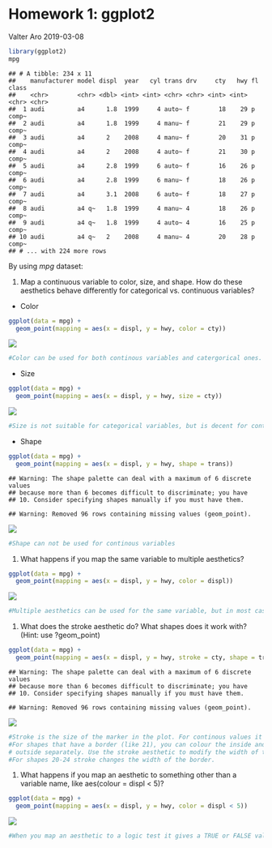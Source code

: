 Homework 1: ggplot2
================
Valter Aro
2019-03-08

``` r
library(ggplot2)
mpg
```

    ## # A tibble: 234 x 11
    ##    manufacturer model displ  year   cyl trans drv     cty   hwy fl    class
    ##    <chr>        <chr> <dbl> <int> <int> <chr> <chr> <int> <int> <chr> <chr>
    ##  1 audi         a4      1.8  1999     4 auto~ f        18    29 p     comp~
    ##  2 audi         a4      1.8  1999     4 manu~ f        21    29 p     comp~
    ##  3 audi         a4      2    2008     4 manu~ f        20    31 p     comp~
    ##  4 audi         a4      2    2008     4 auto~ f        21    30 p     comp~
    ##  5 audi         a4      2.8  1999     6 auto~ f        16    26 p     comp~
    ##  6 audi         a4      2.8  1999     6 manu~ f        18    26 p     comp~
    ##  7 audi         a4      3.1  2008     6 auto~ f        18    27 p     comp~
    ##  8 audi         a4 q~   1.8  1999     4 manu~ 4        18    26 p     comp~
    ##  9 audi         a4 q~   1.8  1999     4 auto~ 4        16    25 p     comp~
    ## 10 audi         a4 q~   2    2008     4 manu~ 4        20    28 p     comp~
    ## # ... with 224 more rows

By using *mpg* dataset:

1.  Map a continuous variable to color, size, and shape. How do these aesthetics behave differently for categorical vs. continuous variables?

-   Color

``` r
ggplot(data = mpg) +
  geom_point(mapping = aes(x = displ, y = hwy, color = cty))
```

![](index_files/figure-markdown_github/unnamed-chunk-2-1.png)

``` r
#Color can be used for both continous variables and catergorical ones. With continous variables the color will be in a gradient from one extreme to the other.
```

-   Size

``` r
ggplot(data = mpg) +
  geom_point(mapping = aes(x = displ, y = hwy, size = cty))
```

![](index_files/figure-markdown_github/unnamed-chunk-3-1.png)

``` r
#Size is not suitable for categorical variables, but is decent for continous variables.
```

-   Shape

``` r
ggplot(data = mpg) +
  geom_point(mapping = aes(x = displ, y = hwy, shape = trans))
```

    ## Warning: The shape palette can deal with a maximum of 6 discrete values
    ## because more than 6 becomes difficult to discriminate; you have
    ## 10. Consider specifying shapes manually if you must have them.

    ## Warning: Removed 96 rows containing missing values (geom_point).

![](index_files/figure-markdown_github/unnamed-chunk-4-1.png)

``` r
#Shape can not be used for continous variables
```

1.  What happens if you map the same variable to multiple aesthetics?

``` r
ggplot(data = mpg) +
  geom_point(mapping = aes(x = displ, y = hwy, color = displ))
```

![](index_files/figure-markdown_github/unnamed-chunk-5-1.png)

``` r
#Multiple aesthetics can be used for the same variable, but in most cases it does provide a better way for understanding the information.
```

1.  What does the stroke aesthetic do? What shapes does it work with? (Hint: use ?geom\_point)

``` r
ggplot(data = mpg) +
  geom_point(mapping = aes(x = displ, y = hwy, stroke = cty, shape = trans))
```

    ## Warning: The shape palette can deal with a maximum of 6 discrete values
    ## because more than 6 becomes difficult to discriminate; you have
    ## 10. Consider specifying shapes manually if you must have them.

    ## Warning: Removed 96 rows containing missing values (geom_point).

![](index_files/figure-markdown_github/unnamed-chunk-6-1.png)

``` r
#Stroke is the size of the marker in the plot. For continous values it will be the number. It can not be used for categorical variables.
#For shapes that have a border (like 21), you can colour the inside and for shapes that have a border (like 21), you can colour the inside and
# outside separately. Use the stroke aesthetic to modify the width of the border
#For shapes 20-24 stroke changes the width of the border.
```

1.  What happens if you map an aesthetic to something other than a variable name, like aes(colour = displ &lt; 5)?

``` r
ggplot(data = mpg) +
  geom_point(mapping = aes(x = displ, y = hwy, color = displ < 5))
```

![](index_files/figure-markdown_github/unnamed-chunk-7-1.png)

``` r
#When you map an aesthetic to a logic test it gives a TRUE or FALSE value in a given format.
```
